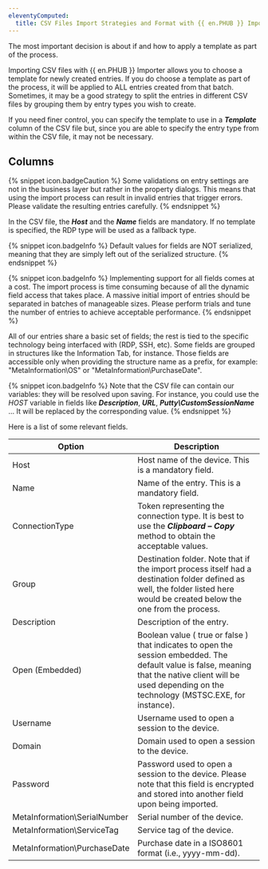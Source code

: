 ```yaml
---
eleventyComputed:
  title: CSV Files Import Strategies and Format with {{ en.PHUB }} Importer
---
```

The most important decision is about if and how to apply a template as part of the process.

Importing CSV files with {{ en.PHUB }} Importer allows you to choose a template for newly created entries. If you do choose a template as part of the process, it will be applied to ALL entries created from that batch. Sometimes, it may be a good strategy to split the entries in different CSV files by grouping them by entry types you wish to create.

If you need finer control, you can specify the template to use in a ***Template*** column of the CSV file but, since you are able to specify the entry type from within the CSV file, it may not be necessary.

## Columns

{% snippet icon.badgeCaution %}
Some validations on entry settings are not in the business layer but rather in the property dialogs. This means that using the import process can result in invalid entries that trigger errors. Please validate the resulting entries carefully.
{% endsnippet %}
 
In the CSV file, the ***Host*** and the ***Name*** fields are mandatory. If no template is specified, the RDP type will be used as a fallback type.

{% snippet icon.badgeInfo %}
Default values for fields are NOT serialized, meaning that they are simply left out of the serialized structure.
{% endsnippet %}

{% snippet icon.badgeInfo %}
Implementing support for all fields comes at a cost. The import process is time consuming because of all the dynamic field access that takes place. A massive initial import of entries should be separated in batches of manageable sizes. Please perform trials and tune the number of entries to achieve acceptable performance.
{% endsnippet %}

All of our entries share a basic set of fields; the rest is tied to the specific technology being interfaced with (RDP, SSH, etc). Some fields are grouped in structures like the Information Tab, for instance. Those fields are accessible only when providing the structure name as a prefix, for example: "MetaInformation\OS" or "MetaInformation\PurchaseDate".

{% snippet icon.badgeInfo %}
Note that the CSV file can contain our variables: they will be resolved upon saving. For instance, you could use the $HOST$ variable in fields like ***Description***, ***URL***, ***Putty\CustomSessionName*** ... It will be replaced by the corresponding value. 
{% endsnippet %}
 
Here is a list of some relevant fields.

| Option                       | Description |
| ---------------------------- | ----------- |
| Host                         | Host name of the device. This is a mandatory field. |
| Name                         | Name of the entry. This is a mandatory field. |
| ConnectionType               | Token representing the connection type. It is best to use the ***Clipboard – Copy*** method to obtain the acceptable values. |
| Group                        | Destination folder. Note that if the import process itself had a destination folder defined as well, the folder listed here would be created below the one from the process. |
| Description                  | Description of the entry. |
| Open (Embedded)              | Boolean value ( true or false ) that indicates to open the session embedded. The default value is false, meaning that the native client will be used depending on the technology (MSTSC.EXE, for instance). |
| Username                     | Username used to open a session to the device. |
| Domain                       | Domain used to open a session to the device. |
| Password                     | Password used to open a session to the device. Please note that this field is encrypted and stored into another field upon being imported. |
| MetaInformation\SerialNumber | Serial number of the device. |
| MetaInformation\ServiceTag   | Service tag of the device.   |
| MetaInformation\PurchaseDate | Purchase date in a ISO8601 format (i.e., yyyy-mm-dd). |
